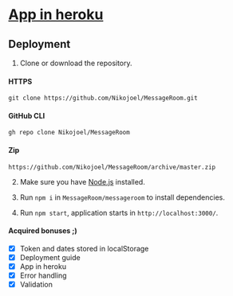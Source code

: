 # [App in heroku](https://hidden-beyond-72566.herokuapp.com/)

## Deployment
1. Clone or download the repository.
#### HTTPS
`git clone https://github.com/Nikojoel/MessageRoom.git`
#### GitHub CLI
`gh repo clone Nikojoel/MessageRoom`
#### Zip
`https://github.com/Nikojoel/MessageRoom/archive/master.zip`

2. Make sure you have [Node.js](https://nodejs.org/en/) installed.

3. Run `npm i` in `MessageRoom/messageroom` to install dependencies.

4. Run `npm start`, application starts in `http://localhost:3000/`.

#### Acquired bonuses ;)
- [x] Token and dates stored in localStorage
- [x] Deployment guide
- [x] App in heroku
- [x] Error handling
- [x] Validation
